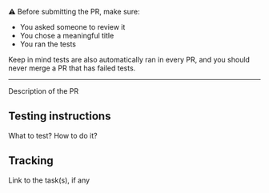 ⚠️ Before submitting the PR, make sure:

- You asked someone to review it
- You chose a meaningful title
- You ran the tests
    
Keep in mind tests are also automatically ran in every PR, and you should never merge a PR that has failed tests.

---

Description of the PR

## Testing instructions

What to test? How to do it?

## Tracking

Link to the task(s), if any
